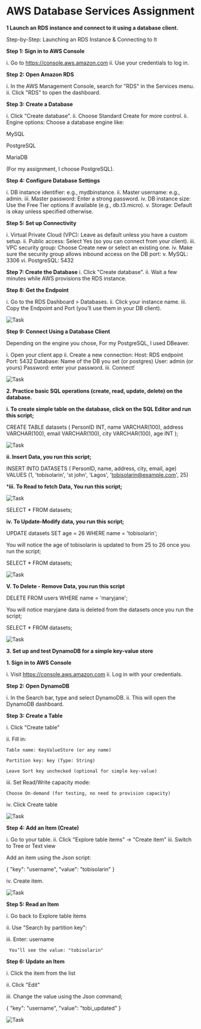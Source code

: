 # AWS Database Services Assignment

**1 Launch an RDS instance and connect to it using a database client.**

Step-by-Step: Launching an RDS Instance & Connecting to It


**Step 1: Sign in to AWS Console**

i. Go to https://console.aws.amazon.com
ii. Use your credentials to log in.


**Step 2: Open Amazon RDS**

i. In the AWS Management Console, search for "RDS" in the Services menu.
ii. Click "RDS" to open the dashboard.


**Step 3: Create a Database**

i. Click "Create database".
ii. Choose Standard Create for more control.
ii. Engine options: Choose a database engine like:

MySQL

PostgreSQL

MariaDB

(For my assignment, I choose PostgreSQL).


**Step 4: Configure Database Settings**

i. DB instance identifier: e.g., mydbinstance.
ii. Master username: e.g., admin.
iii. Master password: Enter a strong password.
iv. DB instance size: Use the Free Tier options if available (e.g., db.t3.micro).
v. Storage: Default is okay unless specified otherwise.


**Step 5: Set up Connectivity**

i. Virtual Private Cloud (VPC): Leave as default unless you have a custom setup.
ii. Public access: Select Yes (so you can connect from your client).
iii. VPC security group: Choose Create new or select an existing one.
iv. Make sure the security group allows inbound access on the DB port:
v. MySQL: 3306
vi. PostgreSQL: 5432


**Step 7: Create the Database**
i. Click "Create database".
ii. Wait a few minutes while AWS provisions the RDS instance.


**Step 8: Get the Endpoint**

i. Go to the RDS Dashboard > Databases.
ii. Click your instance name.
iii. Copy the Endpoint and Port (you’ll use them in your DB client).


![Task](photo/data_1.JPG)



**Step 9: Connect Using a Database Client**

Depending on the engine you chose, For my PostgreSQL, I used DBeaver.

i. Open your client app
ii. Create a new connection:
    Host: RDS endpoint
    Port: 5432
    Database: Name of the DB you set (or postgres)
    User: admin (or yours)
    Password: enter your password.
iii. Connect!



![Task](photo/data2_1.JPG)



**2. Practice basic SQL operations (create, read, update, delete) on the database.**




**i. To create simple table on the database, click on the SQL Editor and run this script;**

CREATE TABLE datasets (
    PersonID INT,
    name VARCHAR(100),
    address VARCHAR(100),
    email VARCHAR(100),
    city VARCHAR(100),
    age INT
);



![Task](photo/datapg_1.JPG)



**ii. Insert Data, you run this script;**

INSERT INTO
DATASETS ( PersonID, name, address, city, email, age)
VALUES (1, 'tobisolarin', 'st john', 'Lagos', 'tobisolarin@example.com', 25)


***iii. To Read to fetch Data, You run this script;**



![Task](photo/datapg_2.JPG)



SELECT * FROM datasets;

**iv. To Update-Modify data, you run this script;**

UPDATE datasets
SET age = 26
WHERE name = 'tobisolarin';

You will notice the age of tobisolarin is updated to from 25 to 26 once you run the script;

SELECT * FROM datasets;


![Task](photo/datapg_3.JPG)



**V. To Delete - Remove Data, you run this script**

DELETE FROM users
WHERE name = 'maryjane';

You will notice maryjane data is deleted from the datasets once you run the script;

SELECT * FROM datasets;



![Task](photo/datapg_4.JPG)



**3. Set up and test DynamoDB for a simple key-value store**





**1. Sign in to AWS Console**

i. Visit https://console.aws.amazon.com
ii. Log in with your credentials.

**Step 2: Open DynamoDB**

i. In the Search bar, type and select DynamoDB.
ii. This will open the DynamoDB dashboard.

**Step 3: Create a Table**

i. Click "Create table"

ii. Fill in:

    Table name: KeyValueStore (or any name)

    Partition key: key (Type: String)

    Leave Sort key unchecked (optional for simple key-value)

iii. Set Read/Write capacity mode:

    Choose On-demand (for testing, no need to provision capacity)

iv. Click Create table



![Task](photo/datadb_1.JPG)




**Step 4: Add an Item (Create)**

i. Go to your table.
ii. Click "Explore table items" → "Create item"
iii. Switch to Tree or Text view

Add an item using the Json script:

{
  "key": "username",
  "value": "tobisolarin"
}

iv. Create item.



![Task](photo/datadb_2.JPG)




**Step 5: Read an Item**

i. Go back to Explore table items

ii. Use "Search by partition key":

iii. Enter: username

     You’ll see the value: "tobisolarin"

**Step 6: Update an Item**

i. Click the item from the list

ii. Click "Edit"

iii. Change the value using the Json command;

{
  "key": "username",
  "value": "tobi_updated"
}



![Task](photo/datadb_3.JPG)







